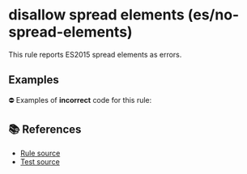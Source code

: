 # disallow spread elements (es/no-spread-elements)

This rule reports ES2015 spread elements as errors.

## Examples

⛔ Examples of **incorrect** code for this rule:

<eslint-playground type="bad" code="/*eslint es/no-spread-elements: error */
const a1 = [1, 2, ...array]
foo(...a, ...b)
" />

## 📚 References

- [Rule source](https://github.com/mysticatea/eslint-plugin-es/blob/v3.0.0/lib/rules/no-spread-elements.js)
- [Test source](https://github.com/mysticatea/eslint-plugin-es/blob/v3.0.0/tests/lib/rules/no-spread-elements.js)
